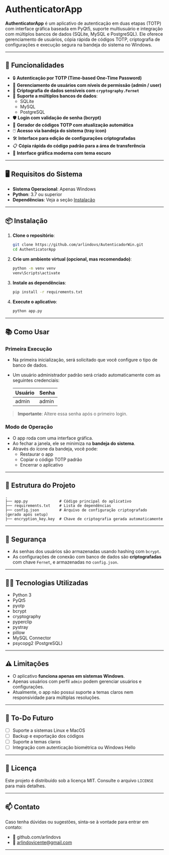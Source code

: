 # AuthenticatorApp

**AuthenticatorApp** é um aplicativo de autenticação em duas etapas (TOTP) com interface gráfica baseada em PyQt5, suporte multiusuário e integração com múltiplos bancos de dados (SQLite, MySQL e PostgreSQL). Ele oferece gerenciamento de usuários, cópia rápida de códigos TOTP, criptografia de configurações e execução segura na bandeja do sistema no Windows.

---

## 🧰 Funcionalidades

- 🔒 **Autenticação por TOTP (Time-based One-Time Password)**
- 👥 **Gerenciamento de usuários com níveis de permissão (admin / user)**
- 🔐 **Criptografia de dados sensíveis com `cryptography.Fernet`**
- 💾 **Suporte a múltiplos bancos de dados**:
  - SQLite
  - MySQL
  - PostgreSQL
- 🛡️ **Login com validação de senha (bcrypt)**
- 🔄 **Gerador de códigos TOTP com atualização automática**
- 🖱️ **Acesso via bandeja do sistema (tray icon)**
- 🛠️ **Interface para edição de configurações criptografadas**
- 📋 **Cópia rápida do código padrão para a área de transferência**
- 🌙 **Interface gráfica moderna com tema escuro**

---

## 🖥️ Requisitos do Sistema

- **Sistema Operacional**: Apenas Windows
- **Python**: 3.7 ou superior
- **Dependências**: Veja a seção [Instalação](#instalação)

---

## 📦 Instalação

1. **Clone o repositório**:
   ```bash
   git clone https://github.com/arlindovs/AutenticadorWin.git
   cd AuthenticatorApp
   ```

2. **Crie um ambiente virtual (opcional, mas recomendado)**:
   ```bash
   python -m venv venv
   venv\Scripts\activate
   ```

3. **Instale as dependências**:
   ```bash
   pip install -r requirements.txt
   ```

4. **Execute o aplicativo**:
   ```bash
   python app.py
   ```

---

## 📚 Como Usar

### Primeira Execução

- Na primeira inicialização, será solicitado que você configure o tipo de banco de dados.
- Um usuário administrador padrão será criado automaticamente com as seguintes credenciais:

  | Usuário | Senha |
  |--------|-------|
  | admin  | admin |

> **Importante**: Altere essa senha após o primeiro login.

### Modo de Operação

- O app roda com uma interface gráfica.
- Ao fechar a janela, ele se minimiza na **bandeja do sistema**.
- Através do ícone da bandeja, você pode:
  - Restaurar o app
  - Copiar o código TOTP padrão
  - Encerrar o aplicativo

---

## 🧪 Estrutura do Projeto

```
.
├── app.py              # Código principal do aplicativo
├── requirements.txt    # Lista de dependências
├── config.json         # Arquivo de configuração criptografado (gerado após setup)
├── encryption_key.key  # Chave de criptografia gerada automaticamente
```

---

## 🔐 Segurança

- As senhas dos usuários são armazenadas usando hashing com `bcrypt`.
- As configurações de conexão com banco de dados são **criptografadas** com chave `Fernet`, e armazenadas no `config.json`.

---

## 🧑‍💻 Tecnologias Utilizadas

- Python 3
- PyQt5
- pyotp
- bcrypt
- cryptography
- pyperclip
- pystray
- pillow
- MySQL Connector
- psycopg2 (PostgreSQL)

---

## ⚠️ Limitações

- O aplicativo **funciona apenas em sistemas Windows**.
- Apenas usuários com perfil `admin` podem gerenciar usuários e configurações.
- Atualmente, o app não possui suporte a temas claros nem responsividade para múltiplas resoluções.

---

## 📌 To-Do Futuro

- [ ] Suporte a sistemas Linux e MacOS
- [ ] Backup e exportação dos códigos
- [ ] Suporte a temas claros
- [ ] Integração com autenticação biométrica ou Windows Hello

---

## 📄 Licença

Este projeto é distribuído sob a licença MIT. Consulte o arquivo `LICENSE` para mais detalhes.

---

## 📫 Contato

Caso tenha dúvidas ou sugestões, sinta-se à vontade para entrar em contato:

- 💼 github.com/arlindovs
- 📧 arlindovicente@gmail.com

---